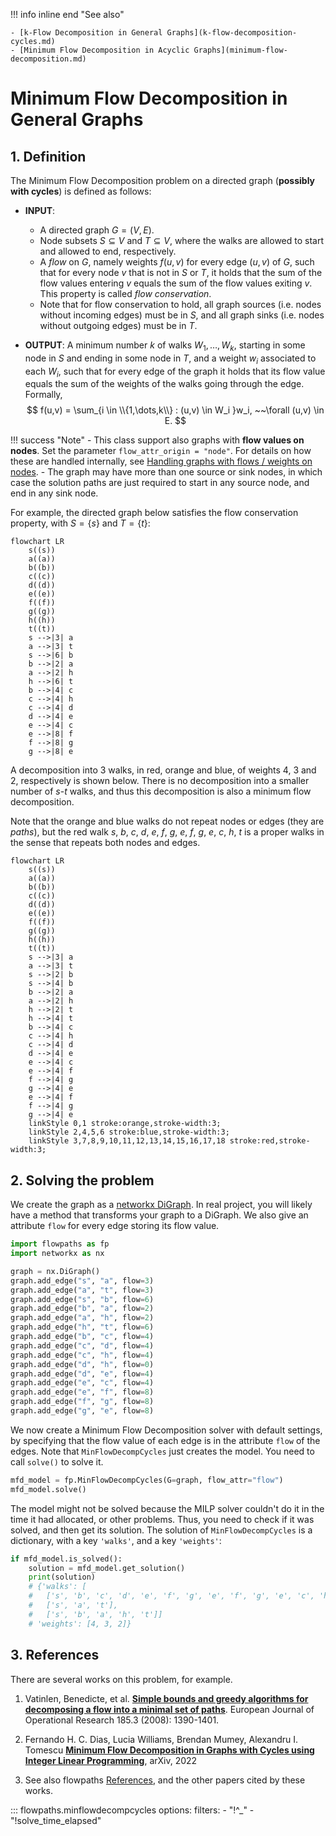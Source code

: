 !!! info inline end "See also"

    - [k-Flow Decomposition in General Graphs](k-flow-decomposition-cycles.md)
    - [Minimum Flow Decomposition in Acyclic Graphs](minimum-flow-decomposition.md)

# Minimum Flow Decomposition in General Graphs

## 1. Definition

The Minimum Flow Decomposition problem on a directed graph (**possibly with cycles**) is defined as follows:

- **INPUT**: 

    - A directed graph $G = (V,E)$.
    - Node subsets $S \subseteq V$ and $T \subseteq V$, where the walks are allowed to start and allowed to end, respectively.
    - A *flow* on $G$, namely weights $f(u,v)$ for every edge $(u,v)$ of $G$, such that for every node $v$ that is not in $S$ or $T$, it holds that the sum of the flow values entering $v$ equals the sum of the flow values exiting $v$. This property is called *flow conservation*. 
    - Note that for flow conservation to hold, all graph sources (i.e. nodes without incoming edges) must be in $S$, and all graph sinks (i.e. nodes without outgoing edges) must be in $T$.

- **OUTPUT**: A minimum number $k$ of walks $W_1,\dots,W_k$, starting in some node in $S$ and ending in some node in $T$, and a weight $w_i$ associated to each $W_i$, such that for every edge of the graph it holds that its flow value equals the sum of the weights of the walks going through the edge. Formally, 
$$
f(u,v) = \sum_{i \in \\{1,\dots,k\\} : (u,v) \in W_i }w_i, ~~\forall (u,v) \in E.
$$

!!! success "Note"
    - This class support also graphs with **flow values on nodes**. Set the parameter `flow_attr_origin = "node"`. For details on how these are handled internally, see [Handling graphs with flows / weights on nodes](node-expanded-digraph.md).
    - The graph may have more than one source or sink nodes, in which case the solution paths are just required to start in any source node, and end in any sink node.

For example, the directed graph below satisfies the flow conservation property, with $S = \{s\}$ and $T = \{t\}$:
``` mermaid
flowchart LR
    s((s))
    a((a))
    b((b))
    c((c))
    d((d))
    e((e))
    f((f))
    g((g))
    h((h))
    t((t))
    s -->|3| a
    a -->|3| t
    s -->|6| b
    b -->|2| a
    a -->|2| h
    h -->|6| t
    b -->|4| c
    c -->|4| h
    c -->|4| d
    d -->|4| e
    e -->|4| c
    e -->|8| f
    f -->|8| g
    g -->|8| e
```

A decomposition into 3 walks, in red, orange and blue, of weights 4, 3 and 2, respectively is shown below. There is no decomposition into a smaller number of $s$-$t$ walks, and thus this decomposition is also a minimum flow decomposition.

Note that the orange and blue walks do not repeat nodes or edges (they are *paths*), but the red walk $s$, $b$, $c$, $d$, $e$, $f$, $g$, $e$, $f$, $g$, $e$, $c$, $h$, $t$ is a proper walks in the sense that repeats both nodes and edges.
``` mermaid
flowchart LR
    s((s))
    a((a))
    b((b))
    c((c))
    d((d))
    e((e))
    f((f))
    g((g))
    h((h))
    t((t))
    s -->|3| a
    a -->|3| t
    s -->|2| b
    s -->|4| b
    b -->|2| a
    a -->|2| h
    h -->|2| t
    h -->|4| t
    b -->|4| c
    c -->|4| h
    c -->|4| d
    d -->|4| e
    e -->|4| c
    e -->|4| f
    f -->|4| g
    g -->|4| e
    e -->|4| f
    f -->|4| g
    g -->|4| e
    linkStyle 0,1 stroke:orange,stroke-width:3;
    linkStyle 2,4,5,6 stroke:blue,stroke-width:3;
    linkStyle 3,7,8,9,10,11,12,13,14,15,16,17,18 stroke:red,stroke-width:3;
```

## 2. Solving the problem

We create the graph as a [networkx DiGraph](https://networkx.org/documentation/stable/reference/classes/digraph.html). In real project, you will likely have a method that transforms your graph to a DiGraph. We also give an attribute `flow` for every edge storing its flow value.

``` python
import flowpaths as fp
import networkx as nx

graph = nx.DiGraph()
graph.add_edge("s", "a", flow=3)
graph.add_edge("a", "t", flow=3)
graph.add_edge("s", "b", flow=6)
graph.add_edge("b", "a", flow=2)
graph.add_edge("a", "h", flow=2)
graph.add_edge("h", "t", flow=6)
graph.add_edge("b", "c", flow=4)
graph.add_edge("c", "d", flow=4)
graph.add_edge("c", "h", flow=4)
graph.add_edge("d", "h", flow=0)
graph.add_edge("d", "e", flow=4)
graph.add_edge("e", "c", flow=4)
graph.add_edge("e", "f", flow=8)
graph.add_edge("f", "g", flow=8)
graph.add_edge("g", "e", flow=8)
```
We now create a Minimum Flow Decomposition solver with default settings, by specifying that the flow value of each edge is in the attribute `flow` of the edges. Note that `MinFlowDecompCycles` just creates the model. You need to call `solve()` to solve it.

``` python
mfd_model = fp.MinFlowDecompCycles(G=graph, flow_attr="flow")
mfd_model.solve()
```

The model might not be solved because the MILP solver couldn't do it in the time it had allocated, or other problems. Thus, you need to check if it was solved, and then get its solution. The solution of `MinFlowDecompCycles` is a dictionary, with a key `'walks'`, and a key `'weights'`:

``` python
if mfd_model.is_solved():
    solution = mfd_model.get_solution()
    print(solution)
    # {'walks': [
    #   ['s', 'b', 'c', 'd', 'e', 'f', 'g', 'e', 'f', 'g', 'e', 'c', 'h', 't'], 
    #   ['s', 'a', 't'], 
    #   ['s', 'b', 'a', 'h', 't']]
    # 'weights': [4, 3, 2]}
```

## 3. References

There are several works on this problem, for example.

1. Vatinlen, Benedicte, et al. [**Simple bounds and greedy algorithms for decomposing a flow into a minimal set of paths**](https://fc.isima.fr/~mahey/ejor_2008.pdf). European Journal of Operational Research 185.3 (2008): 1390-1401.

2. Fernando H. C. Dias, Lucia Williams, Brendan Mumey, Alexandru I. Tomescu [**Minimum Flow Decomposition in Graphs with Cycles using Integer Linear Programming**](https://arxiv.org/abs/2209.00042), arXiv, 2022

3. See also flowpaths [References](references.md), and the other papers cited by these works.

::: flowpaths.minflowdecompcycles
    options:
      filters: 
        - "!^_"
        - "!solve_time_elapsed"